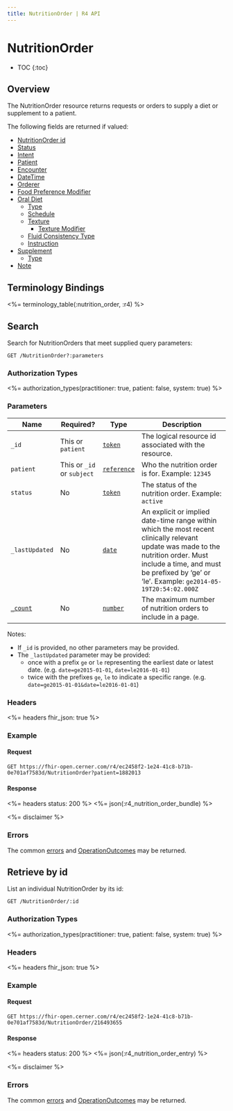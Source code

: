```yaml
---
title: NutritionOrder | R4 API
---
```


# NutritionOrder

* TOC
{:toc}

## Overview

The NutritionOrder resource returns requests or orders to supply a diet or supplement to a patient.

The following fields are returned if valued:

* [NutritionOrder id](https://hl7.org/fhir/R4/resource-definitions.html#Resource.id)
* [Status](https://www.hl7.org/fhir/nutritionorder-definitions.html#NutritionOrder.status)
* [Intent](https://www.hl7.org/fhir/nutritionorder-definitions.html#NutritionOrder.intent)
* [Patient](https://www.hl7.org/fhir/nutritionorder-definitions.html#NutritionOrder.patient)
* [Encounter](https://www.hl7.org/fhir/nutritionorder-definitions.html#NutritionOrder.encounter)
* [DateTime](https://www.hl7.org/fhir/nutritionorder-definitions.html#NutritionOrder.dateTime)
* [Orderer](https://www.hl7.org/fhir/nutritionorder-definitions.html#NutritionOrder.orderer)
* [Food Preference Modifier](https://www.hl7.org/fhir/nutritionorder-definitions.html#NutritionOrder.foodPreferenceModifier)
* [Oral Diet](https://www.hl7.org/fhir/nutritionorder-definitions.html#NutritionOrder.oralDiet)
    * [Type](https://www.hl7.org/fhir/nutritionorder-definitions.html#NutritionOrder.oralDiet.type)
    * [Schedule](https://www.hl7.org/fhir/nutritionorder-definitions.html#NutritionOrder.oralDiet.schedule)
    * [Texture](https://www.hl7.org/fhir/nutritionorder-definitions.html#NutritionOrder.oralDiet.texture)
        * [Texture Modifier](https://www.hl7.org/fhir/nutritionorder-definitions.html#NutritionOrder.oralDiet.texture.modifier)
    * [Fluid Consistency Type](https://www.hl7.org/fhir/nutritionorder-definitions.html#NutritionOrder.oralDiet.fluidConsistencyType)
    * [Instruction](https://www.hl7.org/fhir/nutritionorder-definitions.html#NutritionOrder.oralDiet.instruction)
* [Supplement](https://www.hl7.org/fhir/nutritionorder-definitions.html#NutritionOrder.supplement)
    * [Type](https://www.hl7.org/fhir/nutritionorder-definitions.html#NutritionOrder.supplement.type)
* [Note](https://www.hl7.org/fhir/nutritionorder-definitions.html#NutritionOrder.note)

## Terminology Bindings

<%= terminology_table(:nutrition_order, :r4) %>

## Search

Search for NutritionOrders that meet supplied query parameters:

    GET /NutritionOrder?:parameters

### Authorization Types

<%= authorization_types(practitioner: true, patient: false, system: true) %>

### Parameters

 Name              | Required?                      | Type          | Description
-------------------|--------------------------------|---------------|-----------------------------------------------------------------------
 `_id`             | This or `patient`              | [`token`]     | The logical resource id associated with the resource.
 `patient`         | This or `_id` or `subject`     | [`reference`] | Who the nutrition order is for. Example: `12345`
 `status`          | No                             | [`token`]     | The status of the nutrition order. Example: `active`
 `_lastUpdated`    | No                             | [`date`]      | An explicit or implied date-time range within which the most recent clinically relevant update was made to the nutrition order. Must include a time, and must be prefixed by ‘ge’ or ‘le’. Example: `ge2014-05-19T20:54:02.000Z`
[`_count`]         | No                             | [`number`]    | The maximum number of nutrition orders to include in a page.

Notes:

* If `_id` is provided, no other parameters may be provided.
* The `_lastUpdated` parameter may be provided:
    * once with a prefix `ge` or `le` representing the earliest date or latest date. (e.g. `date=ge2015-01-01`, `date=le2016-01-01`)
    * twice with the prefixes `ge`, `le` to indicate a specific range. (e.g. `date=ge2015-01-01&date=le2016-01-01`)

### Headers

 <%= headers fhir_json: true %>

### Example

#### Request

    GET https://fhir-open.cerner.com/r4/ec2458f2-1e24-41c8-b71b-0e701af7583d/NutritionOrder?patient=1882013

#### Response

<%= headers status: 200 %>
<%= json(:r4_nutrition_order_bundle) %>

<%= disclaimer %>

### Errors

The common [errors] and [OperationOutcomes] may be returned.

## Retrieve by id

List an individual NutritionOrder by its id:

    GET /NutritionOrder/:id

### Authorization Types

<%= authorization_types(practitioner: true, patient: false, system: true) %>

### Headers

<%= headers fhir_json: true %>

### Example

#### Request

    GET https://fhir-open.cerner.com/r4/ec2458f2-1e24-41c8-b71b-0e701af7583d/NutritionOrder/216493655

#### Response

<%= headers status: 200 %>
<%= json(:r4_nutrition_order_entry) %>

<%= disclaimer %>

### Errors

The common [errors] and [OperationOutcomes] may be returned.

[`reference`]: https://hl7.org/fhir/r4/search.html#reference
[`token`]: https://hl7.org/fhir/R4/search.html#token
[`date`]: https://hl7.org/fhir/R4/search.html#date
[`_count`]: https://hl7.org/fhir/r4/search.html#count
[`number`]: https://hl7.org/fhir/R4/search.html#number
[errors]: ../../#client-errors
[OperationOutcomes]: https://hl7.org/fhir/R4/operationoutcome.html
[FHIR<sup>®</sup> Update]: https://hl7.org/fhir/R4/http.html#update
